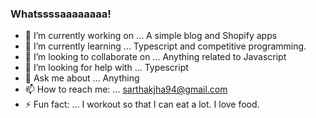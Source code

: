 ### Whatssssaaaaaaaa!

- 🔭 I’m currently working on ... A simple blog and Shopify apps
- 🌱 I’m currently learning ... Typescript and competitive programming.
- 👯 I’m looking to collaborate on ... Anything related to Javascript
- 🤔 I’m looking for help with ... Typescript
- 💬 Ask me about ... Anything
- 📫 How to reach me: ... sarthakjha94@gmail.com
- ⚡ Fun fact: ... I workout so that I can eat a lot. I love food.
